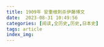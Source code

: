 ```yaml
---
title: 1909年 安重根刺杀伊藤博文
date:  2023-08-31 10:49:56
categories: [阅读,全历史,历史,日本史]
tags: article
index_img: 
---
```


